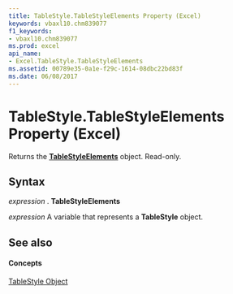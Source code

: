 ```yaml
---
title: TableStyle.TableStyleElements Property (Excel)
keywords: vbaxl10.chm839077
f1_keywords:
- vbaxl10.chm839077
ms.prod: excel
api_name:
- Excel.TableStyle.TableStyleElements
ms.assetid: 00789e35-0a1e-f29c-1614-08dbc22bd83f
ms.date: 06/08/2017
---
```



# TableStyle.TableStyleElements Property (Excel)

Returns the  **[TableStyleElements](Excel.TableStyleElements.md)** object. Read-only.


## Syntax

 _expression_ . **TableStyleElements**

 _expression_ A variable that represents a **TableStyle** object.


## See also


#### Concepts


[TableStyle Object](Excel.TableStyle.md)

